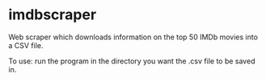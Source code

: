# imdbscraper
Web scraper which downloads information on the top 50 IMDb movies into a CSV file.

To use: run the program in the directory you want the .csv file to be saved in.
